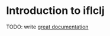 # Introduction to iflclj

TODO: write [great documentation](http://jacobian.org/writing/what-to-write/)
